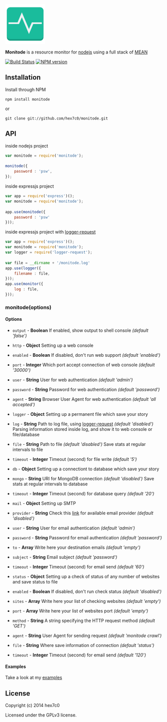 [![monitode logo](https://raw.githubusercontent.com/hex7c0/monitode/master/public/monitode.png)](https://hex7c0.github.io/monitode/)

**Monitode** is a resource monitor for [nodejs](http://nodejs.org) 
using a full stack of [MEAN](http://en.wikipedia.org/wiki/MEAN)

[![Build Status](https://travis-ci.org/hex7c0/monitode.svg?branch=master)](https://travis-ci.org/hex7c0/monitode) [![NPM version](https://badge.fury.io/js/monitode.svg)](http://badge.fury.io/js/monitode)

## Installation

Install through NPM

```
npm install monitode
```
or
```
git clone git://github.com/hex7c0/monitode.git
```

## API

inside nodejs project
```js
var monitode = require('monitode');

monitode({
    password : 'psw',
});
```

inside expressjs project
```js
var app = require('express')();
var monitode = require('monitode');

app.use(monitode({
    password : 'psw'
}));
```

inside expressjs project with [logger-request](https://github.com/hex7c0/logger-request)
```js
var app = require('express')();
var monitode = require('monitode');
var logger = require('logger-request');

var file = __dirname + '/monitode.log'
app.use(logger({
    filename : file,
}));
app.use(monitor({
    log : file,
}));
```

### monitode(options)

#### Options

 - `output` - **Boolean** If enabled, show output to shell console *(default 'false')*
 
 - `http` - **Object** Setting up a web console
  - `enabled` - **Boolean** If disabled, don't run web support *(default 'enabled')*
  - `port` - **Integer** Which port accept connection of web console *(default '30000')*
  - `user` - **String** User for web authentication *(default 'admin')*
  - `password` - **String** Password for web authentication *(default 'password')*
  - `agent` - **String** Browser User Agent for web authentication *(default 'all accepted')*
 
 - `logger` - **Object** Setting up a permanent file which save your story
  - `log` - **String** Path to log file, using [logger-request](https://github.com/hex7c0/logger-request) *(default 'disabled')* Parsing information stored inside log, and show it to web console or file/database
  - `file` - **String** Path to file *(default 'disabled')* Save stats at regular intervals to file
  - `timeout` - **Integer** Timeout (second) for file write *(default '5')*
 
 - `db` - **Object** Setting up a connectiont to database which save your story
  - `mongo` - **String** URI for MongoDB connection *(default 'disabled')* Save stats at regular intervals to database
  - `timeout` - **Integer** Timeout (second) for database query *(default '20')*
 
 - `mail` - **Object** Setting up SMTP
  - `provider` - **String** Check this [link](https://github.com/andris9/nodemailer#well-known-services-for-smtp) for available email provider *(default 'disabled')*
  - `user` - **String** User for email authentication *(default 'admin')*
  - `password` - **String** Password for email authentication *(default 'password')*
  - `to` - **Array** Write here your destination emails *(default 'empty')*
  - `subject` - **String** Email subject *(default 'password')*
  - `timeout` - **Integer** Timeout (second) for email send *(default '60')*
 
 - `status` - **Object** Setting up a check of status of any number of websites and save status to file
  - `enabled` - **Boolean** If disabled, don't run check status *(default 'disabled')*
  - `sites` - **Array** Write here your list of checking websites *(default 'empty')*
  - `port` - **Array** Write here your list of websites port *(default 'empty')*
  - `method` - **String** A string specifying the HTTP request method *(default 'GET')*
  - `agent` - **String** User Agent for sending request *(default 'monitode crawl')*
  - `file` - **String** Where save information of connection *(default 'status')*
  - `timeout` - **Integer** Timeout (second) for email send *(default '120')*

#### Examples

Take a look at my [examples](https://github.com/hex7c0/monitode/tree/master/examples)

## License
Copyright (c) 2014 hex7c0

Licensed under the GPLv3 license.
